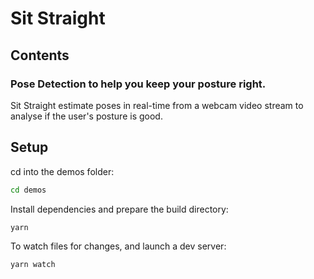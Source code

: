 # Sit Straight

## Contents

### Pose Detection to help you keep your posture right.

Sit Straight estimate poses in real-time from a webcam video stream to analyse if the user's posture is good.

## Setup

cd into the demos folder:

```sh
cd demos
```

Install dependencies and prepare the build directory:

```sh
yarn
```

To watch files for changes, and launch a dev server:

```sh
yarn watch
```

